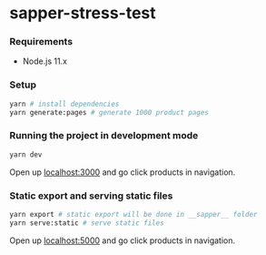 # sapper-stress-test

### Requirements

- Node.js 11.x

### Setup

```bash
yarn # install dependencies
yarn generate:pages # generate 1000 product pages
```

### Running the project in development mode

```bash
yarn dev
```

Open up [localhost:3000](http://localhost:3000) and go click products in navigation.

### Static export and serving static files

```bash
yarn export # static export will be done in __sapper__ folder
yarn serve:static # serve static files
```

Open up [localhost:5000](http://localhost:3000) and go click products in navigation.
